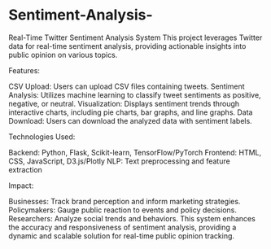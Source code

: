 # Sentiment-Analysis-
Real-Time Twitter Sentiment Analysis System
This project leverages Twitter data for real-time sentiment analysis, providing actionable insights into public opinion on various topics.

Features:

CSV Upload: Users can upload CSV files containing tweets.
Sentiment Analysis: Utilizes machine learning to classify tweet sentiments as positive, negative, or neutral.
Visualization: Displays sentiment trends through interactive charts, including pie charts, bar graphs, and line graphs.
Data Download: Users can download the analyzed data with sentiment labels.

Technologies Used:

Backend: Python, Flask, Scikit-learn, TensorFlow/PyTorch
Frontend: HTML, CSS, JavaScript, D3.js/Plotly
NLP: Text preprocessing and feature extraction

Impact:

Businesses: Track brand perception and inform marketing strategies.
Policymakers: Gauge public reaction to events and policy decisions.
Researchers: Analyze social trends and behaviors.
This system enhances the accuracy and responsiveness of sentiment analysis, providing a dynamic and scalable solution for real-time public opinion tracking.

